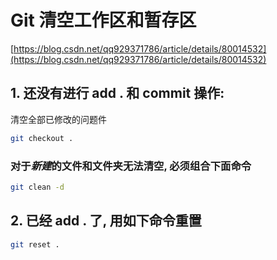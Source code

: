 # Git 清空工作区和暂存区
[https://blog.csdn.net/qq929371786/article/details/80014532](https://blog.csdn.net/qq929371786/article/details/80014532)
## 1. 还没有进行 add . 和 commit 操作:
清空全部已修改的问题件

```sh
git checkout .
```

### 对于*新建*的文件和文件夹无法清空, 必须组合下面命令

```sh
git clean -d
```

## 2. 已经 add . 了, 用如下命令重置

```sh
git reset .
```
